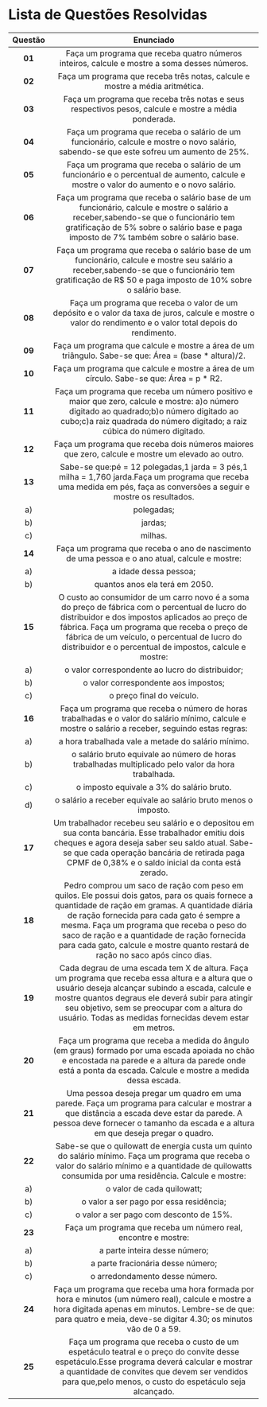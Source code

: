 #    Lista de Questões Resolvidas 

Questão | Enunciado
:--------: | :-----------:
**01** | Faça um programa que receba quatro números inteiros, calcule e mostre a soma desses números.
**02** | Faça um programa que receba três notas, calcule e mostre a média aritmética.
**03** | Faça um programa que receba três notas e seus respectivos pesos, calcule e mostre a média ponderada.
**04** | Faça um programa que receba o salário de um funcionário, calcule e mostre o novo salário, sabendo-se que este sofreu um aumento de 25%.
**05** | Faça um programa que receba o salário de um funcionário e o percentual de aumento, calcule e mostre o valor do aumento e o novo salário.
**06** | Faça um programa que receba o salário base de um funcionário, calcule e mostre o salário a receber,sabendo-se que o funcionário tem gratificação de 5% sobre o salário base e paga imposto de 7% também sobre o salário base.
**07** | Faça um programa que receba o salário base de um funcionário, calcule e mostre seu salário a receber,sabendo-se que o funcionário tem gratificação de R$ 50 e paga imposto de 10% sobre o salário base.
**08** | Faça um programa que receba o valor de um depósito e o valor da taxa de juros, calcule e mostre o valor do rendimento e o valor total depois do rendimento.
**09** | Faça um programa que calcule e mostre a área de um triângulo. Sabe-se que: Área = (base * altura)/2.
**10** | Faça um programa que calcule e mostre a área de um círculo. Sabe-se que: Área = p * R2.
**11** | Faça um programa que receba um número positivo e maior que zero, calcule e mostre: a)o número digitado ao quadrado;b)o número digitado ao cubo;c)a raiz quadrada do número digitado; a raiz cúbica do número digitado.
**12** | Faça um programa que receba dois números maiores que zero, calcule e mostre um elevado ao outro.
**13** | Sabe-se que:pé = 12 polegadas,1 jarda = 3 pés,1 milha = 1,760 jarda.Faça um programa que receba uma medida em pés, faça as conversões a seguir e mostre os resultados.
a) | polegadas;
b) | jardas;
c) | milhas. 
**14** | Faça um programa que receba o ano de nascimento de uma pessoa e o ano atual, calcule e mostre:
a) | a idade dessa pessoa;
b) | quantos anos ela terá em 2050.
**15** | O custo ao consumidor de um carro novo é a soma do preço de fábrica com o percentual de lucro do distribuidor e dos impostos aplicados ao preço de fábrica. Faça um programa que receba o preço de fábrica de um veículo, o percentual de lucro do distribuidor e o percentual de impostos, calcule e mostre:
a) | o valor correspondente ao lucro do distribuidor;
b) | o valor correspondente aos impostos;
c) | o preço final do veículo.
**16** | Faça um programa que receba o número de horas trabalhadas e o valor do salário mínimo, calcule e mostre o salário a receber, seguindo estas regras:
a) | a hora trabalhada vale a metade do salário mínimo.
b) | o salário bruto equivale ao número de horas trabalhadas multiplicado pelo valor da hora trabalhada.
c) | o imposto equivale a 3% do salário bruto.
d) | o salário a receber equivale ao salário bruto menos o imposto.
**17** | Um trabalhador recebeu seu salário e o depositou em sua conta bancária. Esse trabalhador emitiu dois cheques e agora deseja saber seu saldo atual. Sabe-se que cada operação bancária de retirada paga CPMF de 0,38% e o saldo inicial da conta está zerado.
**18** | Pedro comprou um saco de ração com peso em quilos. Ele possui dois gatos, para os quais fornece a quantidade de ração em gramas. A quantidade diária de ração fornecida para cada gato é sempre a mesma. Faça um programa que receba o peso do saco de ração e a quantidade de ração fornecida para cada gato, calcule e mostre quanto restará de ração no saco após cinco dias.
**19** | Cada degrau de uma escada tem X de altura. Faça um programa que receba essa altura e a altura que o usuário deseja alcançar subindo a escada, calcule e mostre quantos degraus ele deverá subir para atingir seu objetivo, sem se preocupar com a altura do usuário. Todas as medidas fornecidas devem estar em metros.
**20** | Faça um programa que receba a medida do ângulo (em graus) formado por uma escada apoiada no chão e encostada na parede e a altura da parede onde está a ponta da escada. Calcule e mostre a medida dessa escada.
**21** |  Uma pessoa deseja pregar um quadro em uma parede. Faça um programa para calcular e mostrar a que distância a escada deve estar da parede. A pessoa deve fornecer o tamanho da escada e a altura em que deseja pregar o quadro.
**22** | Sabe-se que o quilowatt de energia custa um quinto do salário mínimo. Faça um programa que receba o valor do salário mínimo e a quantidade de quilowatts consumida por uma residência. Calcule e mostre:
a) | o valor de cada quilowatt;
b) | o valor a ser pago por essa residência;
c) | o valor a ser pago com desconto de 15%.
**23** | Faça um programa que receba um número real, encontre e mostre:
a) | a parte inteira desse número;
b) | a parte fracionária desse número;
c) | o arredondamento desse número.
**24** | Faça um programa que receba uma hora formada por hora e minutos (um número real), calcule e mostre a hora digitada apenas em minutos. Lembre-se de que: para quatro e meia, deve-se digitar 4.30; os minutos vão de 0 a 59.
**25** | Faça um programa que receba o custo de um espetáculo teatral e o preço do convite desse espetáculo.Esse programa deverá calcular e mostrar a quantidade de convites que devem ser vendidos para que,pelo menos, o custo do espetáculo seja alcançado.
